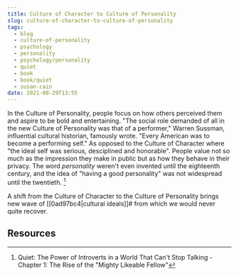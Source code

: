 ```yaml
---
title: Culture of Character to Culture of Personality
slug: culture-of-character-to-culture-of-personality
tags:
  - blog
  - culture-of-personality
  - psychology
  - personality
  - psychology/personality
  - quiet
  - book
  - book/quiet
  - susan-cain
date: 2021-08-29T13:55
---
```



In the Culture of Personality, people focus on how others perceived them and
aspire to be bold and entertaining. "The social role demanded of all in the new
Culture of Personality was that of a performer," Warren Sussman, influential
cultural historian, famously wrote. "Every American was to become a performing
self." As opposed to the Culture of Character where "the ideal self was serious,
desciplined and honorable". People value not so much as the impression they make
in public but as how they behave in their privacy. The word _personality_
weren't even invented until the eighteenth century, and the idea of "having
a good personality" was not widespread until the twentieth. [^1]

A shift from the Culture of Character to the Culture of Personality brings new
wave of [[0ad97bc4|cultural ideals]]# from which we would never quite recover.

## Resources

[^1]: Quiet: The Power of Introverts in a World That Can't Stop Talking - Chapter 1: The Rise of the "Mighty Likeable Fellow"
